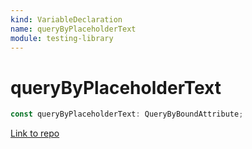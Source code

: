 ```yaml
---
kind: VariableDeclaration
name: queryByPlaceholderText
module: testing-library
---
```


# queryByPlaceholderText

```ts
const queryByPlaceholderText: QueryByBoundAttribute;
```

[Link to repo](https://github.com/testing-library/angular-testing-library/blob/master/node_modules/@testing-library/dom/types/queries.d.ts#L100-L100)
